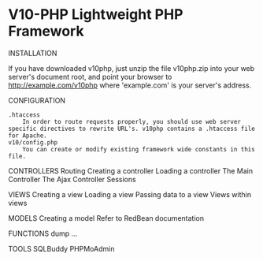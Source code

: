 # V10-PHP Lightweight PHP Framework

INSTALLATION

If you have downloaded v10php, just unzip the file v10php.zip into your web server's document root, and point your browser to http://example.com/v10php where 'example.com' is your server's address.  

CONFIGURATION

	.htaccess
		In order to route requests properly, you should use web server specific directives to rewrite URL's. v10php contains a .htaccess file for Apache. 
	v10/config.php
	  	You can create or modify existing framework wide constants in this file.

CONTROLLERS
	Routing
	Creating a controller
	Loading a controller
	The Main Controller
	The Ajax Controller
	Sessions
	
VIEWS
	Creating a view
	Loading a view
	Passing data to a view
	Views within views	

MODELS
	Creating a model
	Refer to RedBean documentation
	
FUNCTIONS
	dump
	...
	
TOOLS
	SQLBuddy
	PHPMoAdmin
